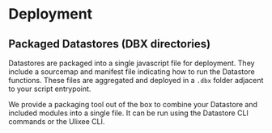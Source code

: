 # Deployment

## Packaged Datastores (DBX directories)

Datastores are packaged into a single javascript file for deployment. They include a sourcemap and manifest file indicating how to run the Datastore functions. These files are aggregated and deployed in a `.dbx` folder adjacent to your script entrypoint.

We provide a packaging tool out of the box to combine your Datastore and included modules into a single file. It can be run using the Datastore CLI commands or the Ulixee CLI.

### <Script>.dbx folders

Your Datastore will be packaged into a folder with the same name and path as your script, but with the extension `.dbx`. These files are safe to check-in to source control so other developers on your team can package and deploy the datastores without a need to re-build them. You can also ftp them onto a Cloud Node to [deploy](#deploying) them.

A `.dbx` folder has the following files in it:

- `datastore.js` The single file containing all your javascript code and a default export containing a `Datastore` instance.
- `datastore.js.map` A source map for your javascript.
- `datastore-manifest.json` A manifest file with a valid hash code. See Manifest section.
- `docpage.json` A configuration for controlling the documentation website.
- `storage.db` A Sqlite3 db containing your bootstrapped records and table structures.

#### Out Directory

If you want to build all your `.dbx` folders so they can be deployed manually onto a Cloud (eg, if you have a Docker image and wish to pre-deploy `.dbx` files), you can do so in two ways:

1. `Configuration`. You can add a `datastoreOutDir` parameter to a Ulixee config file (`.ulixee/config.json` in the hierarchy of your project). The path should be relative to the `config.json` file.
2. `npx @ulixee/datastore build --out-dir=<path>`. During build, you can specify an out directory.

#### DBX Compliation Process

While your `.dbx` is being created, the following steps will occur:

1. Rollup source code into a single javascript file and sourcemap.
2. Build Documentation site configuration.
3. Generate and seed a Storage database.
4. Create a SHA 256 hash of the script.
5. Load any User-defined Manifest Settings (`${entrypoint}-manifest.json`, Project level `.ulixee/datastores.json`, Global settings). Details can be found [here](#manifest)
6. Lookup the Datastore runtime and version.
7. Add a previous `versionHash` to the linked versions, unless `linkedVersions` property in manifest is set to an empty list.
8. Hash the manifest details into a `versionHash`.
9. If deploying, Tar.gz the script, sourcemap and manifest into a `.dbx.gz file`

#### Deploying {#deploying}

You can copy `.dbx` folders (or compressed `.dbx.tgz` files) into the configured [`Datastore Storage`](./configuration.md#storage) directory of your CloudNode before boot-up, and the CloudNode will automatically unpack and install them.

NOTE: If you want to configure all your `.dbx` folders to be output to the same directory, you can use the `outDir` option of the build command.

### Typescript Support

The packager can optionally process Typescript files for you. If you have a unique Typescript setup, you can also point the packager at your output Javascript files. The Packager will automatically import any sourcemaps.

### ES Modules vs CommonJS

The packager can process ES Modules or CommonJS. It will output a commonjs file so that a Ulixee CloudNode can import it at runtime. The CloudNode will run your Datastore in an isolated Sandbox for each run. No memory or variables are shared between runs. ES Modules will result in more compact deployments by tree-shaking unneeded code.

### Versioning

Every version of your script is hashed using a SHA 256 algorithm, and encoded using Bech32m (a standard formalized by the Bitcoin working group to create file and url-safe base32 hash encodings).

When you package up a new version of your Datastore, it will maintain a list of the sequence of versions. Anytime your Datastore is used on a Ulixee CloudNode, it will return the latest version hash. This helps inform users of your Datastore when they're using an out-of-date version.

If you ever get out of sync with the versions that are on your CloudNode, you have two options.

1. Clear or add an empty `linkedVersions` field to a [manifest]{#manifest} file.
2. You'll also be prompted to link the CloudNode version history when you try to upload an out of date script.
3. You can also choose the CLI prompts to start a new version history.

## Manifest {#manifest}

When you package a Datastore, a Manifest is created with the following properties:

- versionHash `string`. The unique "hash" of your Datastore, used to version your script and refer to it in queries to remote CloudNodes. It includes all properties of the manifest excluding the versionHash. Hashing uses Sha3-256 encoded in a base32 format called bech32m.
- versionTimestamp `number`. A unix timestamp when a version was created.
- scriptHash `string`. A Sha3-256 hash of the rolled-up script. The encoding uses a base32 format called Bech32m so that it's file-path friendly.
- linkedVersions `{ versionHash: string, versionTimestamp: number }[]`. The history of linked versions with newest first. NOTE: this will be automatically maintained by the packager.
- scriptEntrypoint `string`. The relative path to your file (from the closest package.json).
- coreVersion `string`. The version of the Datastore Core module. Your script will be checked for compatibility with the CloudNode npm modules before it runs.
- schemaInterface `string`. A string containing a typescript declaration interface for all extractors in this Datastore.
- extractorsByName|crawlersByName `object`. A key value of Datastore Extractor/Crawler name to:
  - corePlugins `string`. An object containing a list of npm packages/versions that are core Extractor plugins.
  - prices `array`. Array of prices for each "step" in a function. The first entry is _this_ function's pricing.
    - minimum `number`. Optional minimum microgons that must be held in a Micronote for the given function step.
    - perQuery `number`. Optional price per query for the given Extractor (in Ulixee Sidechain microgons - 1 microgon = ~1/1,000,000 of a dollar).
    - addOns `object`. Optional price add-ons. Currently only `perKb` is supported.
    - remoteMeta `object`. Optional information about the remote Datastore Extractor being invoked (if applicable).
- tablesByName `object`. A key value of Datastore Table name to:
  - prices `array`. Array of prices for each "step" in a function. The first entry is _this_ function's pricing.
    - minimum `number`. Optional minimum microgons that must be held in a Micronote for the given function step.
    - remoteMeta `object`. Optional information about the remote Datastore Extractor being invoked (if applicable).
- paymentAddress `string`. Optional address to use with the Ulixee Sidechain for payments.

### Setting values:

Setting any of the above properties into the manifest will be incorporated into the manifest as it is built. For instance, to reset the version history, you can add the property `linkedVersions: []`.

### **GENERATED_LAST_VERSION**

This file will be automatically generated by the CLI. The full settings from the previous version will be added as a field called `__GENERATED_LAST_VERSION__`. The `versionHash` in this section is a good sanity check to compare versions on your local machine vs a CloudNode. By default, Ulixee CloudNodes store Datastores in the `<OS Cache Directory>/ulixee/datastores` directory ([details](./configuration.md#storage)).

### Setting Manifest Values

Settings for a Datastore can be configured in a few places.

1. Most settings can be configured in the Datastore itself.
2. `dbx` A file called `datastore-manifest.json` is created in your `.dbx` folder with your final settings. You can modify this file, but note that most changes will change your `versionHash`, so this should generally be a last resort.
3. `Entrypoint` A manifest can be created adjacent to your `scriptEntrypoint` with the extension replaced with `-manifest.json`. Eg, `src/sites/script1.ts` -> `src/sites/script1-manifest.json`
4. `Project` You can add a `.ulixee` folder in the hierarchy of your project (most commonly next to your package.json). Within this folder, you must create a `datastore.json` file. When you add this file, it will keep track of all uploaded `versionHashes`.

The file should have the following structure:

- Keys are a relative path from the datastore.json file to your scriptEntrypoint postfixed with `-manifest.json`.
- [Values](#manifest), which are updated by the packager automatically
- Top level settings: any settings you wish to apply to the manifest.

  ```json
  {
    "../src/sites/script1-manifest.json": {
       "linkedVersions": [],
       "__GENERATED_LAST_VERSION": {
         "versionHash": "dbx1n553mdww3ce0vg06k7",
         "versionTimestamp": 1657308272361,
         ...
      }
    }
  }
  ```

5. `Global` You can add a global configuration file at [`OS Cache Directory`](./configuration.md#cache)`/ulixee/datastores.json`. This file uses the same format as the `Project` level manifests, but keys are absolute paths.

   ```json
   {
     "/Users/Projects/endoscrape/src/sites/script1-manifest.json": {
       "linkedVersions": [],
       "__GENERATED_LAST_VERSION": {
         "versionHash": "dbx1n553mdww3ce0vg06k7",
         "versionTimestamp": 1657308272361,
         ...
       }
     }
   }
   ```

Manifest Settings take the following precedence:

1. `Global` settings.
2. `Project` settings.
3. `Entrypoint` settings.
4. `dbx` contents.

## Command Line Interface

You can build, interact and upload your Datastores using the packager module included as a devDependency of @ulixee/datastore.

You can also use a global Ulixee CLI: `npm install -g @ulixee/cli`.

### Deploying a .dbx

To build and upload a Datastore, you can use the embedded CLI tool to point at your script entrypoint:

```bash
 npx @ulixee/datastore deploy [path to datastore entrypoint]
```

... or via Ulixee CLI:

```bash
 ulixee datastore deploy [path to datastore entrypoint]
```

You must provide a path to the entrypoint of your Datastore. The default export of the node module needs to be an instance of a `DatastoreExecutable`.

Your Datastore will be built and uploaded transparently. No `.dbx` or working directory is persisted to the file system.

#### CLI Options

Options below show a short and long form.

- `-h, --cloud-host <host>`. Upload this package to the given host CloudNode. Will try to auto-connect if none specified.
- `-c, --clear-version-history` Clear out any version history for this script entrypoint (default: false)
- `-s, --compiled-source-path <path>` Path to the compiled entrypoint (eg, if you have a custom typescript config, or another transpiled language).
- `-t, --tsconfig <path>`. A path to a TypeScript config file (if needed). Will be auto-located based on the entrypoint if it ends in ".ts"
- `-i, --identity-path <path>`. A path to a Ulixee Identity. Necessary for signing if a CloudNode is running in `production` serverEnvironment - `NODE_ENV=production`. (env: ULX_IDENTITY_PATH)
- `-p, --identity-passphrase <path>`. A decryption passphrase to the Ulixee identity (only necessary if specified during key creation). (env: ULX_IDENTITY_PASSPHRASE)

### Building a .dbx.gz

To build a compressed Datastore and keep it on the filesystem, you can use the embedded CLI tool to point at your script entrypoint.

NOTE: this option is most useful when you plan to deploy your `.dbx.gz` files to many environments and want to preserve the same package.

```bash
 npx @ulixee/datastore build [path to datastore entrypoint]
```

... or via Ulixee CLI:

```bash
 ulixee datastore build [path to datastore entrypoint]
```

You must provide a path to the entrypoint of your Datastore. The default export of the node module needs to be an instance of a `DatastoreExecutable`.

Your Datastore will be compiled into a folder called `.dbx.build` directly next to your script. The folder contains your rolled up script, a sourcemap, and a manifest.json file. These files will be Tar Gzipped into a `.dbx` file with your script name appended with `.dbx`.

The build directory is automatically cleaned up after your upload.

#### CLI Options

Options below show a short and long form.

- `-u, --upload` `Boolean`. Upload this package to a Ulixee CloudNode after packaging. (default: false)
- `-h, --cloud-host <host>`. Upload this package to the given CloudNode host. Will try to auto-connect if none specified.
- `-o, --out-dir <path>` A directory path where you want packaged .dbx files to be saved
- `-c, --clear-version-history` Clear out any version history for this script entrypoint (default: false)
- `-s, --compiled-source-path <path>` Path to the compiled entrypoint (eg, if you have a custom typescript config, or another transpiled language).
- `-t, --tsconfig <path>`. A path to a TypeScript config file (if needed). Will be auto-located based on the entrypoint if it ends in ".ts"

### Developing a Datastore

While developing, the easiest way to run a Datastore is to start it from the CLI. You can optionally watch the files for changes. The Datastore will keep a single, temporary version hash in place of a sha-256 version to simplify querying during development.

If you upload using the CLI, you can use the following command:

```bash
 npx @ulixee/datastore start [path to pre-packaged datastore]
```

... or via Ulixee CLI:

```bash
 ulixee datastore start [path to pre-packaged datastore]
```

You must provide a path to the entrypoint of your script.

#### CLI Options

Options below show a short and long form.

- `-w, --watch` Monitor files for changes and continue to push new versions as they change.
- `-s, --compiled-source-path <path>` Path to the compiled entrypoint (eg, if you have a custom typescript config, or another transpiled language).
- `-o, --out-dir <path>` A directory path where you want packaged .dbx files to be saved.
- `-t, --tsconfig <path>`. A path to a TypeScript config file (if needed). Will be auto-located based on the entrypoint if it ends in ".ts"

### Installing a Datastore locally.

If you have an address of a remote Datastore you would like to install into your local project, you can run this command to add local typing:

```bash
 npx @ulixee/datastore install [versionHash]
```

... or via Ulixee CLI:

```bash
 ulixee datastore install [versionHash]
```

You must provide a versionHash to the Datastore to install. Types will become available in:

```js
import ITypes from '@ulixee/datastore/types';

type InputOutputDatastoreExtractorType = ITypes[versionHash][functionName];
```

#### CLI Options

Options below show a short and long form.

- `-a, --alias <name>`. Add a shortcut name to reference this Datastore hash. (eg, -a flights will let you use `ITypes['flights']['flightsDotCom']`)
- `-h, --host <host>`. Connect to the given host CloudNode. Will try to automatically connect if omitted.

## Datastore Core Sandboxes

When Datastores are run on a Cloud, they are initialized into a virtual machine sandbox that has no default access to Node.js, other than those explicitly allowed by a [Datastore Plugin](../advanced/plugins.md). Any dependencies imported by your script will be packaged into your script, but you should not expect NodeJs core modules to be available. Your script will also be fully isolated between runs - any shared state must be provided in via the `input` variables. This isolation ensures your script can be reproduced, re-run and troubleshooted reliably.

## Efficient Units

Once Datastores are deployed, the can be remotely queried using only the unique "Hash" of the datastore and any input configuration. The output will be the only information transmitted in response.
